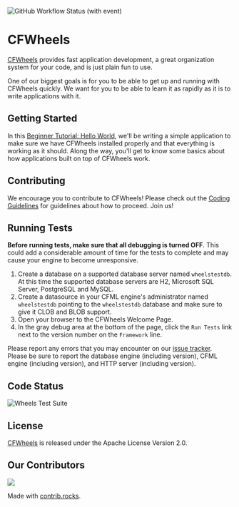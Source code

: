 ![GitHub Workflow Status (with event)](https://img.shields.io/github/actions/workflow/status/cfwheels/cfwheels/snapshot.yml?logo=github&label=CFWheels%20Snapshots)

# CFWheels

[CFWheels][1] provides fast application development, a great organization system for your code, and is
just plain fun to use.

One of our biggest goals is for you to be able to get up and running with CFWheels quickly. We want for
you to be able to learn it as rapidly as it is to write applications with it.

## Getting Started

In this [Beginner Tutorial: Hello World][2], we'll be writing a simple application to make sure we have
CFWheels installed properly and that everything is working as it should. Along the way, you'll get to
know some basics about how applications built on top of CFWheels work.

## Contributing

We encourage you to contribute to CFWheels! Please check out the [Coding Guidelines][3] for guidelines
about how to proceed. Join us!

## Running Tests

**Before running tests, make sure that all debugging is turned OFF**. This could add a considerable amount
of time for the tests to complete and may cause your engine to become unresponsive.

 1. Create a database on a supported database server named `wheelstestdb`. At this time the supported
    database servers are H2, Microsoft SQL Server, PostgreSQL and MySQL.
 2. Create a datasource in your CFML engine's administrator named `wheelstestdb` pointing to the
    `wheelstestdb` database and make sure to give it CLOB and BLOB support.
 3. Open your browser to the CFWheels Welcome Page.
 4. In the gray debug area at the bottom of the page, click the `Run Tests` link next to the version number
    on the `Framework` line.

Please report any errors that you may encounter on our [issue tracker][4]. Please be sure to report the
database engine (including version), CFML engine (including version), and HTTP server (including
version).

## Code Status

![Wheels Test Suite](https://github.com/cfwheels/cfwheels/workflows/Wheels%20Test%20Suite/badge.svg)

## License

[CFWheels][1] is released under the Apache License Version 2.0.

## Our Contributors

<a href="https://github.com/cfwheels/cfwheels/graphs/contributors">
  <img src="https://contrib.rocks/image?repo=cfwheels/cfwheels" />
</a>

Made with [contrib.rocks](https://contrib.rocks).

[1]: https://cfwheels.org/
[2]: https://guides.cfwheels.org/cfwheels-guides/introduction/readme/beginner-tutorial-hello-world
[3]: https://guides.cfwheels.org/cfwheels-guides/working-with-cfwheels/contributing-to-cfwheels
[4]: https://github.com/cfwheels/cfwheels/issues
